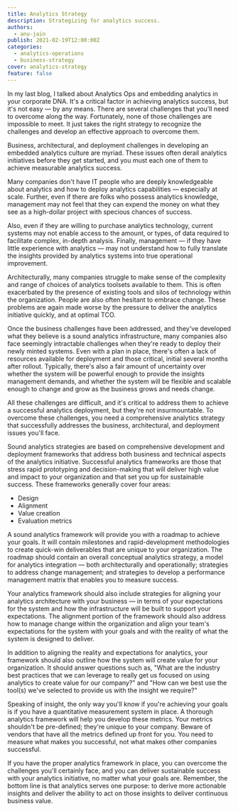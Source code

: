 ```yaml
---
title: Analytics Strategy
description: Strategizing for analytics success.
authors:
  - anu-jain
publish: 2021-02-19T12:00:00Z
categories:
  - analytics-operations
  - business-strategy
cover: analytics-strategy
feature: false
---
```


In my last blog, I talked about Analytics Ops and embedding analytics in
your corporate DNA. It's a critical factor in achieving analytics
success, but it's not easy — by any means. There are several challenges
that you'll need to overcome along the way. Fortunately, none of those
challenges are impossible to meet. It just takes the right strategy to
recognize the challenges and develop an effective approach to overcome
them.

Business, architectural, and deployment challenges in developing an
embedded analytics culture are myriad. These issues often derail
analytics initiatives before they get started, and you must each one of
them to achieve measurable analytics success.

Many companies don't have IT people who are deeply knowledgeable about
analytics and how to deploy analytics capabilities — especially at
scale. Further, even if there are folks who possess analytics knowledge,
management may not feel that they can expend the money on what they see
as a high-dollar project with specious chances of success.

Also, even if they are willing to purchase analytics technology, current
systems may not enable access to the amount, or types, of data required
to facilitate complex, in-depth analysis. Finally, management — if they
have little experience with analytics — may not understand how to fully
translate the insights provided by analytics systems into true
operational improvement.

Architecturally, many companies struggle to make sense of the complexity
and range of choices of analytics toolsets available to them. This is
often exacerbated by the presence of existing tools and silos of
technology within the organization. People are also often hesitant to
embrace change. These problems are again made worse by the pressure to
deliver the analytics initiative quickly, and at optimal TCO.

Once the business challenges have been addressed, and they've developed
what they believe is a sound analytics infrastructure, many companies
also face seemingly intractable challenges when they're ready to deploy
their newly minted systems. Even with a plan in place, there's often a
lack of resources available for deployment and those critical, initial
several months after rollout. Typically, there's also a fair amount of
uncertainty over whether the system will be powerful enough to provide
the insights management demands, and whether the system will be flexible
and scalable enough to change and grow as the business grows and needs
change.

All these challenges are difficult, and it's critical to address them to
achieve a successful analytics deployment, but they're not
insurmountable. To overcome these challenges, you need a comprehensive
analytics strategy that successfully addresses the business,
architectural, and deployment issues you'll face.

Sound analytics strategies are based on comprehensive development and
deployment frameworks that address both business and technical aspects
of the analytics initiative. Successful analytics frameworks are those
that stress rapid prototyping and decision-making that will deliver high
value and impact to your organization and that set you up for
sustainable success. These frameworks generally cover four areas:

- Design
- Alignment
- Value creation
- Evaluation metrics

A sound analytics framework will provide you with a roadmap to achieve
your goals. It will contain milestones and rapid-development
methodologies to create quick-win deliverables that are unique to your
organization. The roadmap should contain an overall conceptual analytics
strategy, a model for analytics integration — both architecturally and
operationally; strategies to address change management; and strategies
to develop a performance management matrix that enables you to measure
success.

Your analytics framework should also include strategies for aligning
your analytics architecture with your business — in terms of your
expectations for the system and how the infrastructure will be built to
support your expectations. The alignment portion of the framework should
also address how to manage change within the organization and align your
team's expectations for the system with your goals and with the reality
of what the system is designed to deliver.

In addition to aligning the reality and expectations for analytics, your
framework should also outline how the system will create value for your
organization. It should answer questions such as, "What are the industry
best practices that we can leverage to really get us focused on using
analytics to create value for our company?" and "How can we best use the
tool(s) we've selected to provide us with the insight we require?"

Speaking of insight, the only way you'll know if you're achieving your
goals is if you have a quantitative measurement system in place. A
thorough analytics framework will help you develop these metrics. Your
metrics shouldn't be pre-defined; they're unique to your company. Beware
of vendors that have all the metrics defined up front for you. You need
to measure what makes you successful, not what makes other companies
successful.

If you have the proper analytics framework in place, you can overcome
the challenges you'll certainly face, and you can deliver sustainable
success with your analytics initiative, no matter what your goals are.
Remember, the bottom line is that analytics serves one purpose: to
derive more actionable insights and deliver the ability to act on those
insights to deliver continuous business value.

